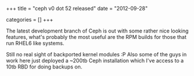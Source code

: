+++
title = "ceph v0 dot 52 released"
date = "2012-09-28"


categories = []
+++

The latest development branch of Ceph is out with some rather nice
looking features, what's probably the most useful are the RPM builds
for those that run RHEL6 like systems.

Still no real sight of backported kernel modules :P Also some of the
guys in work here just deployed a ~200tb Ceph installation which I've
access to a 10tb RBD for doing backups on.
